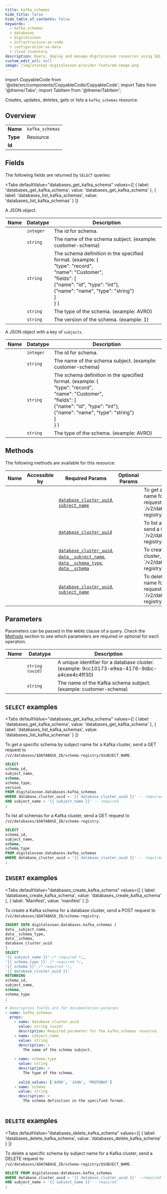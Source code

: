 ```yaml
--- 
title: kafka_schemas
hide_title: false
hide_table_of_contents: false
keywords:
  - kafka_schemas
  - databases
  - digitalocean
  - infrastructure-as-code
  - configuration-as-data
  - cloud inventory
description: Query, deploy and manage digitalocean resources using SQL
custom_edit_url: null
image: /img/stackql-digitalocean-provider-featured-image.png
---
```


import CopyableCode from '@site/src/components/CopyableCode/CopyableCode';
import Tabs from '@theme/Tabs';
import TabItem from '@theme/TabItem';

Creates, updates, deletes, gets or lists a <code>kafka_schemas</code> resource.

## Overview
<table><tbody>
<tr><td><b>Name</b></td><td><code>kafka_schemas</code></td></tr>
<tr><td><b>Type</b></td><td>Resource</td></tr>
<tr><td><b>Id</b></td><td><CopyableCode code="digitalocean.databases.kafka_schemas" /></td></tr>
</tbody></table>

## Fields

The following fields are returned by `SELECT` queries:

<Tabs
    defaultValue="databases_get_kafka_schema"
    values={[
        { label: 'databases_get_kafka_schema', value: 'databases_get_kafka_schema' },
        { label: 'databases_list_kafka_schemas', value: 'databases_list_kafka_schemas' }
    ]}
>
<TabItem value="databases_get_kafka_schema">

A JSON object.

<table>
<thead>
    <tr>
    <th>Name</th>
    <th>Datatype</th>
    <th>Description</th>
    </tr>
</thead>
<tbody>
<tr>
    <td><CopyableCode code="schema_id" /></td>
    <td><code>integer</code></td>
    <td>The id for schema.</td>
</tr>
<tr>
    <td><CopyableCode code="subject_name" /></td>
    <td><code>string</code></td>
    <td>The name of the schema subject. (example: customer-schema)</td>
</tr>
<tr>
    <td><CopyableCode code="schema" /></td>
    <td><code>string</code></td>
    <td>The schema definition in the specified format. (example: &#123;<br />  "type": "record",<br />  "name": "Customer",<br />  "fields": [  <br />    &#123;"name": "id", "type": "int"&#125;,<br />    &#123;"name": "name", "type": "string"&#125;<br />  ]<br />&#125; )</td>
</tr>
<tr>
    <td><CopyableCode code="schema_type" /></td>
    <td><code>string</code></td>
    <td>The type of the schema. (example: AVRO)</td>
</tr>
<tr>
    <td><CopyableCode code="version" /></td>
    <td><code>string</code></td>
    <td>The version of the schema. (example: 1)</td>
</tr>
</tbody>
</table>
</TabItem>
<TabItem value="databases_list_kafka_schemas">

A JSON object with a key of `subjects`.

<table>
<thead>
    <tr>
    <th>Name</th>
    <th>Datatype</th>
    <th>Description</th>
    </tr>
</thead>
<tbody>
<tr>
    <td><CopyableCode code="schema_id" /></td>
    <td><code>integer</code></td>
    <td>The id for schema.</td>
</tr>
<tr>
    <td><CopyableCode code="subject_name" /></td>
    <td><code>string</code></td>
    <td>The name of the schema subject. (example: customer-schema)</td>
</tr>
<tr>
    <td><CopyableCode code="schema" /></td>
    <td><code>string</code></td>
    <td>The schema definition in the specified format. (example: &#123;<br />  "type": "record",<br />  "name": "Customer",<br />  "fields": [  <br />    &#123;"name": "id", "type": "int"&#125;,<br />    &#123;"name": "name", "type": "string"&#125;<br />  ]<br />&#125; )</td>
</tr>
<tr>
    <td><CopyableCode code="schema_type" /></td>
    <td><code>string</code></td>
    <td>The type of the schema. (example: AVRO)</td>
</tr>
</tbody>
</table>
</TabItem>
</Tabs>

## Methods

The following methods are available for this resource:

<table>
<thead>
    <tr>
    <th>Name</th>
    <th>Accessible by</th>
    <th>Required Params</th>
    <th>Optional Params</th>
    <th>Description</th>
    </tr>
</thead>
<tbody>
<tr>
    <td><a href="#databases_get_kafka_schema"><CopyableCode code="databases_get_kafka_schema" /></a></td>
    <td><CopyableCode code="select" /></td>
    <td><a href="#parameter-database_cluster_uuid"><code>database_cluster_uuid</code></a>, <a href="#parameter-subject_name"><code>subject_name</code></a></td>
    <td></td>
    <td>To get a specific schema by subject name for a Kafka cluster, send a GET request to<br />`/v2/databases/$DATABASE_ID/schema-registry/$SUBJECT_NAME`.<br /></td>
</tr>
<tr>
    <td><a href="#databases_list_kafka_schemas"><CopyableCode code="databases_list_kafka_schemas" /></a></td>
    <td><CopyableCode code="select" /></td>
    <td><a href="#parameter-database_cluster_uuid"><code>database_cluster_uuid</code></a></td>
    <td></td>
    <td>To list all schemas for a Kafka cluster, send a GET request to<br />`/v2/databases/$DATABASE_ID/schema-registry`.<br /></td>
</tr>
<tr>
    <td><a href="#databases_create_kafka_schema"><CopyableCode code="databases_create_kafka_schema" /></a></td>
    <td><CopyableCode code="insert" /></td>
    <td><a href="#parameter-database_cluster_uuid"><code>database_cluster_uuid</code></a>, <a href="#parameter-data__subject_name"><code>data__subject_name</code></a>, <a href="#parameter-data__schema_type"><code>data__schema_type</code></a>, <a href="#parameter-data__schema"><code>data__schema</code></a></td>
    <td></td>
    <td>To create a Kafka schema for a database cluster, send a POST request to<br />`/v2/databases/$DATABASE_ID/schema-registry`.<br /></td>
</tr>
<tr>
    <td><a href="#databases_delete_kafka_schema"><CopyableCode code="databases_delete_kafka_schema" /></a></td>
    <td><CopyableCode code="delete" /></td>
    <td><a href="#parameter-database_cluster_uuid"><code>database_cluster_uuid</code></a>, <a href="#parameter-subject_name"><code>subject_name</code></a></td>
    <td></td>
    <td>To delete a specific schema by subject name for a Kafka cluster, send a DELETE request to<br />`/v2/databases/$DATABASE_ID/schema-registry/$SUBJECT_NAME`.<br /></td>
</tr>
</tbody>
</table>

## Parameters

Parameters can be passed in the `WHERE` clause of a query. Check the [Methods](#methods) section to see which parameters are required or optional for each operation.

<table>
<thead>
    <tr>
    <th>Name</th>
    <th>Datatype</th>
    <th>Description</th>
    </tr>
</thead>
<tbody>
<tr id="parameter-database_cluster_uuid">
    <td><CopyableCode code="database_cluster_uuid" /></td>
    <td><code>string (uuid)</code></td>
    <td>A unique identifier for a database cluster. (example: 9cc10173-e9ea-4176-9dbc-a4cee4c4ff30)</td>
</tr>
<tr id="parameter-subject_name">
    <td><CopyableCode code="subject_name" /></td>
    <td><code>string</code></td>
    <td>The name of the Kafka schema subject. (example: customer-schema)</td>
</tr>
</tbody>
</table>

## `SELECT` examples

<Tabs
    defaultValue="databases_get_kafka_schema"
    values={[
        { label: 'databases_get_kafka_schema', value: 'databases_get_kafka_schema' },
        { label: 'databases_list_kafka_schemas', value: 'databases_list_kafka_schemas' }
    ]}
>
<TabItem value="databases_get_kafka_schema">

To get a specific schema by subject name for a Kafka cluster, send a GET request to<br />`/v2/databases/$DATABASE_ID/schema-registry/$SUBJECT_NAME`.<br />

```sql
SELECT
schema_id,
subject_name,
schema,
schema_type,
version
FROM digitalocean.databases.kafka_schemas
WHERE database_cluster_uuid = '{{ database_cluster_uuid }}' -- required
AND subject_name = '{{ subject_name }}' -- required
;
```
</TabItem>
<TabItem value="databases_list_kafka_schemas">

To list all schemas for a Kafka cluster, send a GET request to<br />`/v2/databases/$DATABASE_ID/schema-registry`.<br />

```sql
SELECT
schema_id,
subject_name,
schema,
schema_type
FROM digitalocean.databases.kafka_schemas
WHERE database_cluster_uuid = '{{ database_cluster_uuid }}' -- required
;
```
</TabItem>
</Tabs>


## `INSERT` examples

<Tabs
    defaultValue="databases_create_kafka_schema"
    values={[
        { label: 'databases_create_kafka_schema', value: 'databases_create_kafka_schema' },
        { label: 'Manifest', value: 'manifest' }
    ]}
>
<TabItem value="databases_create_kafka_schema">

To create a Kafka schema for a database cluster, send a POST request to<br />`/v2/databases/$DATABASE_ID/schema-registry`.<br />

```sql
INSERT INTO digitalocean.databases.kafka_schemas (
data__subject_name,
data__schema_type,
data__schema,
database_cluster_uuid
)
SELECT 
'{{ subject_name }}' /* required */,
'{{ schema_type }}' /* required */,
'{{ schema }}' /* required */,
'{{ database_cluster_uuid }}'
RETURNING
schema_id,
subject_name,
schema,
schema_type
;
```
</TabItem>
<TabItem value="manifest">

```yaml
# Description fields are for documentation purposes
- name: kafka_schemas
  props:
    - name: database_cluster_uuid
      value: string (uuid)
      description: Required parameter for the kafka_schemas resource.
    - name: subject_name
      value: string
      description: >
        The name of the schema subject.
        
    - name: schema_type
      value: string
      description: >
        The type of the schema.
        
      valid_values: ['AVRO', 'JSON', 'PROTOBUF']
    - name: schema
      value: string
      description: >
        The schema definition in the specified format.
        
```
</TabItem>
</Tabs>


## `DELETE` examples

<Tabs
    defaultValue="databases_delete_kafka_schema"
    values={[
        { label: 'databases_delete_kafka_schema', value: 'databases_delete_kafka_schema' }
    ]}
>
<TabItem value="databases_delete_kafka_schema">

To delete a specific schema by subject name for a Kafka cluster, send a DELETE request to<br />`/v2/databases/$DATABASE_ID/schema-registry/$SUBJECT_NAME`.<br />

```sql
DELETE FROM digitalocean.databases.kafka_schemas
WHERE database_cluster_uuid = '{{ database_cluster_uuid }}' --required
AND subject_name = '{{ subject_name }}' --required
;
```
</TabItem>
</Tabs>
